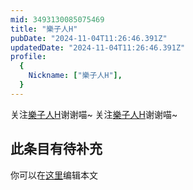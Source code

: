 ```yaml
---
mid: 3493130085075469
title: "樂子人H"
pubDate: "2024-11-04T11:26:46.391Z"
updatedDate: "2024-11-04T11:26:46.391Z"
profile:
  {
    Nickname: ["樂子人H"],
  }
---
```


关注[樂子人H](https://space.bilibili.com/3493130085075469)谢谢喵~ 关注[樂子人H](https://space.bilibili.com/3493130085075469)谢谢喵~

## 此条目有待补充
你可以在[这里](https://github.com/Yuhanawa/VTuber.ICU-Content/edit/master/v/樂子人H/index.md)编辑本文
